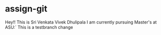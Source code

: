 # assign-git
Hey!! This is Sri Venkata Vivek Dhulipala
I am currently pursuing Master's at ASU:`
This is a testbranch change
